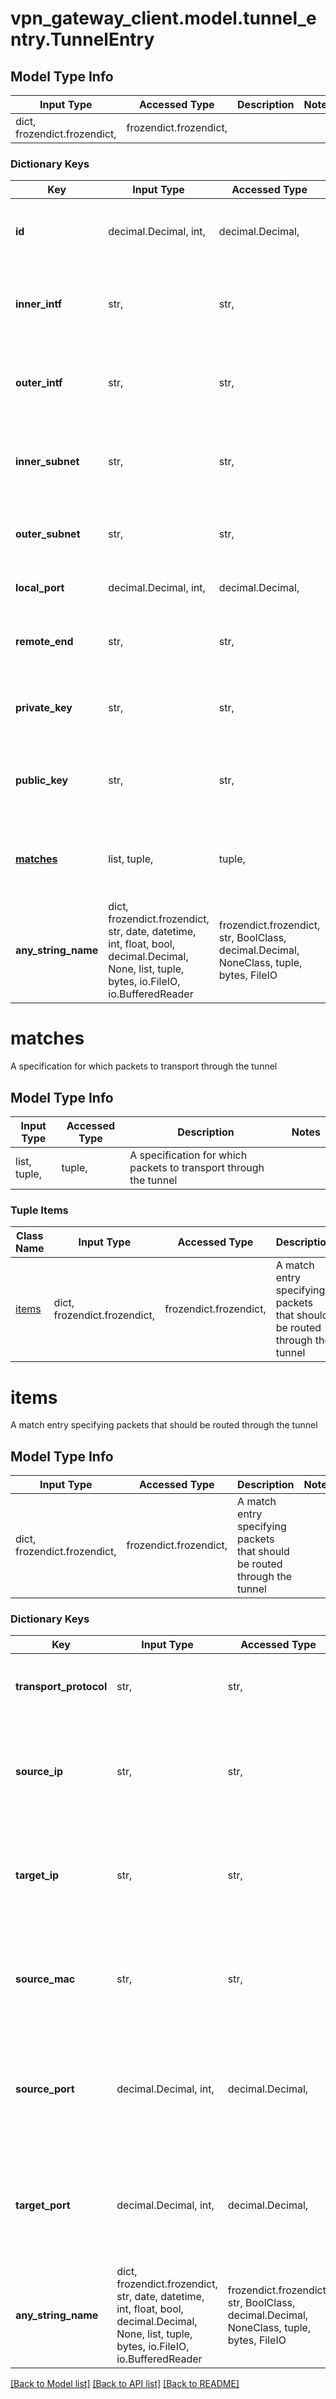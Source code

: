 # vpn_gateway_client.model.tunnel_entry.TunnelEntry

## Model Type Info
Input Type | Accessed Type | Description | Notes
------------ | ------------- | ------------- | -------------
dict, frozendict.frozendict,  | frozendict.frozendict,  |  | 

### Dictionary Keys
Key | Input Type | Accessed Type | Description | Notes
------------ | ------------- | ------------- | ------------- | -------------
**id** | decimal.Decimal, int,  | decimal.Decimal,  | The tunnel identifier | [optional] value must be a 32 bit integer
**inner_intf** | str,  | str,  | The name of the network interface that faces towards the edge network | [optional] 
**outer_intf** | str,  | str,  | The name of the network interface that faces towards the first black network | [optional] 
**inner_subnet** | str,  | str,  | The subnet to route towards the inner interface (aka. the edge network/device) | [optional] 
**outer_subnet** | str,  | str,  | The subnet to route towards the tunnel (aka. the other edge network/device) | [optional] 
**local_port** | decimal.Decimal, int,  | decimal.Decimal,  | The local port to use to bind the tunnel | [optional] 
**remote_end** | str,  | str,  | The remote address to contact as the other side of the tunnel | [optional] 
**private_key** | str,  | str,  | The private key to use for authentication of the tunnel to the other side | [optional] 
**public_key** | str,  | str,  | The public key to use for authentication of the tunnel from the other side | [optional] 
**[matches](#matches)** | list, tuple,  | tuple,  | A specification for which packets to transport through the tunnel | [optional] 
**any_string_name** | dict, frozendict.frozendict, str, date, datetime, int, float, bool, decimal.Decimal, None, list, tuple, bytes, io.FileIO, io.BufferedReader | frozendict.frozendict, str, BoolClass, decimal.Decimal, NoneClass, tuple, bytes, FileIO | any string name can be used but the value must be the correct type | [optional]

# matches

A specification for which packets to transport through the tunnel

## Model Type Info
Input Type | Accessed Type | Description | Notes
------------ | ------------- | ------------- | -------------
list, tuple,  | tuple,  | A specification for which packets to transport through the tunnel | 

### Tuple Items
Class Name | Input Type | Accessed Type | Description | Notes
------------- | ------------- | ------------- | ------------- | -------------
[items](#items) | dict, frozendict.frozendict,  | frozendict.frozendict,  | A match entry specifying packets that should be routed through the tunnel | 

# items

A match entry specifying packets that should be routed through the tunnel

## Model Type Info
Input Type | Accessed Type | Description | Notes
------------ | ------------- | ------------- | -------------
dict, frozendict.frozendict,  | frozendict.frozendict,  | A match entry specifying packets that should be routed through the tunnel | 

### Dictionary Keys
Key | Input Type | Accessed Type | Description | Notes
------------ | ------------- | ------------- | ------------- | -------------
**transport_protocol** | str,  | str,  | The protocol to be expected | [optional] must be one of ["UDP", "TCP", ] 
**source_ip** | str,  | str,  | Specifies the source ip to be matched. Leave empty for no matching. | [optional] 
**target_ip** | str,  | str,  | Specifies the target ip to be matched. Leave empty for no matching. | [optional] 
**source_mac** | str,  | str,  | Specifies the source mac to be matched. Leave empty for no matching. | [optional] 
**source_port** | decimal.Decimal, int,  | decimal.Decimal,  | Specifies the source port to be matched. Leave empty or on 0 for no matching. | [optional] if omitted the server will use the default value of 0
**target_port** | decimal.Decimal, int,  | decimal.Decimal,  | Specifies the target port to be matched. Leave empty or on 0 for no matching. | [optional] if omitted the server will use the default value of 0
**any_string_name** | dict, frozendict.frozendict, str, date, datetime, int, float, bool, decimal.Decimal, None, list, tuple, bytes, io.FileIO, io.BufferedReader | frozendict.frozendict, str, BoolClass, decimal.Decimal, NoneClass, tuple, bytes, FileIO | any string name can be used but the value must be the correct type | [optional]

[[Back to Model list]](../../README.md#documentation-for-models) [[Back to API list]](../../README.md#documentation-for-api-endpoints) [[Back to README]](../../README.md)

